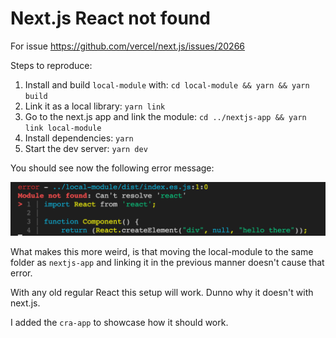 # Next.js React not found

For issue https://github.com/vercel/next.js/issues/20266

Steps to reproduce:
1) Install and build `local-module` with: `cd local-module && yarn && yarn build`
2) Link it as a local library: `yarn link`
3) Go to the next.js app and link the module: `cd ../nextjs-app && yarn link local-module`
4) Install dependencies: `yarn`
5) Start the dev server: `yarn dev`

You should see now the following error message:

![React not found](nextjs-react-not-found.png?raw=true "React not found")

What makes this more weird, is that moving the local-module to the same folder as `nextjs-app` and linking it in the previous manner doesn't cause that error.

With any old regular React this setup will work. Dunno why it doesn't with next.js.

I added the `cra-app` to showcase how it should work.